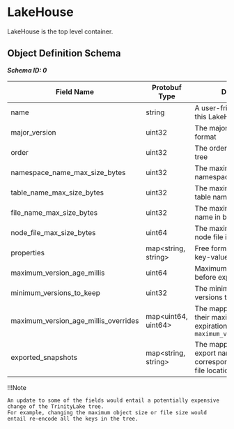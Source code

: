 # LakeHouse

LakeHouse is the top level container.

## Object Definition Schema

***Schema ID: 0***

| Field Name                           | Protobuf Type       | Description                                                                                                    | Required? | Default       |
|--------------------------------------|---------------------|----------------------------------------------------------------------------------------------------------------|-----------|---------------|
| name                                 | string              | A user-friendly name of this LakeHouse                                                                         | Yes       |               |
| major_version                        | uint32              | The major version of the format                                                                                | No        | 0             |
| order                                | uint32              | The order of the B-epsilon tree                                                                                | No        | 128           |
| namespace_name_max_size_bytes        | uint32              | The maximum size of a namespace name in bytes                                                                  | No        | 100           |
| table_name_max_size_bytes            | uint32              | The maximum size of a table name in bytes                                                                      | No        | 100           |
| file_name_max_size_bytes             | uint32              | The maximum size of a file name in bytes                                                                       | No        | 200           |
| node_file_max_size_bytes             | uint64              | The maximum size of a node file in bytes                                                                       | No        | 1048576 (1MB) |
| properties                           | map<string, string> | Free form user-defined key-value string properties                                                             | No        |               |
| maximum_version_age_millis           | uint64              | Maximum age of a version before expiration                                                                     | No        | 7 days        |
| minimum_versions_to_keep             | uint32              | The minimum number of versions to keep                                                                         | No        | 3             |
| maximum_version_age_millis_overrides | map<uint64, uint64> | The mapping of versions to their maximum age before expiration, if different from `maximum_version_age_millis` | No        |               |
| exported_snapshots                   | map<string, string> | The mapping of snapshot export name and corresponding root node file location                                  | No        |               |

!!!Note

    An update to some of the fields would entail a potentially expensive change of the TrinityLake tree.
    For example, changing the maximum object size or file size would entail re-encode all the keys in the tree.
